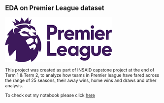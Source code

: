 ## EDA on Premier League dataset


![enter image description here](https://github.com/Deba25/Exploratory-Data-Analysis--Premier-League/blob/main/EPL.png?raw=true)

This project was created as part of INSAID capstone project at the end of Term 1 & Term 2, to analyze how teams in Premier league have fared across the range of 25 seasons, their away wins, home wins and draws and other analysis.

To check out my notebook please click [here](https://github.com/Deba25/Exploratory-Data-Analysis--Premier-League/blob/main/EDA%20on%20Premier%20League%20Dataset.ipynb)
